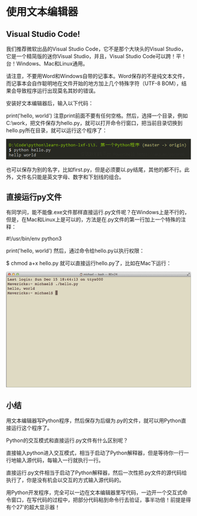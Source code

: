 # 使用文本编辑器

## Visual Studio Code!

我们推荐微软出品的Visual Studio Code，它不是那个大块头的Visual Studio，它是一个精简版的迷你Visual Studio，并且，Visual Studio Code可以跨！平！台！Windows、Mac和Linux通用。

请注意，不要用Word和Windows自带的记事本。Word保存的不是纯文本文件，而记事本会自作聪明地在文件开始的地方加上几个特殊字符（UTF-8 BOM），结果会导致程序运行出现莫名其妙的错误。


安装好文本编辑器后，输入以下代码：

print('hello, world')
注意print前面不要有任何空格。然后，选择一个目录，例如C:\work，把文件保存为hello.py，就可以打开命令行窗口，把当前目录切换到hello.py所在目录，就可以运行这个程序了：

![](../../.vuepress/public/img/005.png)

也可以保存为别的名字，比如first.py，但是必须要以.py结尾，其他的都不行。此外，文件名只能是英文字母、数字和下划线的组合。


## 直接运行py文件

有同学问，能不能像.exe文件那样直接运行.py文件呢？在Windows上是不行的，但是，在Mac和Linux上是可以的，方法是在.py文件的第一行加上一个特殊的注释：

#!/usr/bin/env python3

print('hello, world')
然后，通过命令给hello.py以执行权限：

$ chmod a+x hello.py
就可以直接运行hello.py了，比如在Mac下运行：

![](../../.vuepress/public/img/006.png)


## 小结

用文本编辑器写Python程序，然后保存为后缀为.py的文件，就可以用Python直接运行这个程序了。

Python的交互模式和直接运行.py文件有什么区别呢？

直接输入python进入交互模式，相当于启动了Python解释器，但是等待你一行一行地输入源代码，每输入一行就执行一行。

直接运行.py文件相当于启动了Python解释器，然后一次性把.py文件的源代码给执行了，你是没有机会以交互的方式输入源代码的。

用Python开发程序，完全可以一边在文本编辑器里写代码，一边开一个交互式命令窗口，在写代码的过程中，把部分代码粘到命令行去验证，事半功倍！前提是得有个27'的超大显示器！


